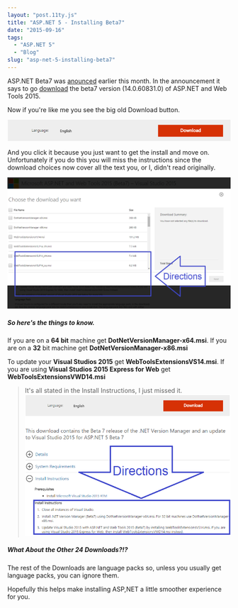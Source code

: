 ```yaml
---
layout: "post.11ty.js"
title: "ASP.NET 5 - Installing Beta7"
date: "2015-09-16"
tags: 
  - "ASP.NET 5"
  - "Blog"
slug: "asp-net-5-installing-beta7"
---
```


ASP.NET Beta7 was [anounced](http://blogs.msdn.com/b/webdev/archive/2015/09/02/announcing-availability-of-asp-net-5-beta7.aspx) earlier this month. In the announcement it says to go [download](http://www.microsoft.com/en-us/download/details.aspx?id=48738&fa43d42b-25b5-4a42-fe9b-1634f450f5ee=True) the beta7 version (14.0.60831.0) of ASP.NET and Web Tools 2015.

Now if you're like me you see the big old Download button.

![Download Button](images/00-download-button2.png)

And you click it because you just want to get the install and move on. Unfortunately if you do this you will miss the instructions since the download choices now cover all the text you, or I, didn't read originally.

![Download Choices](images/01-download-choices2.png)

##### So here's the things to know.

If you are on a **64 bit** machine get **DotNetVersionManager-x64.msi**. If you are on a **32** bit machine get **DotNetVersionManager-x86.msi**

To update your **Visual Studios 2015** get **WebToolsExtensionsVS14.msi**. If you are using **Visual Studios 2015 Express for Web** get **WebToolsExtensionsVWD14.msi**

> It's all stated in the Install Instructions, I just missed it. ![Instructions](images/02-download-instructions2.png)

##### What About the Other 24 Downloads?!?

The rest of the Downloads are language packs so, unless you usually get language packs, you can ignore them.

Hopefully this helps make installing ASP,NET a little smoother experience for you.
